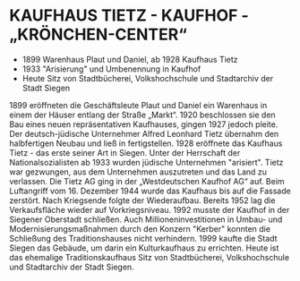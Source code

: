 # KAUFHAUS TIETZ - KAUFHOF - „KRÖNCHEN-CENTER“

* 1899 Warenhaus Plaut und Daniel, ab 1928 Kaufhaus Tietz
* 1933 "Arisierung" und Umbenennung in Kaufhof
* Heute Sitz von Stadtbücherei, Volkshochschule und Stadtarchiv der Stadt Siegen

1899 eröffneten die Geschäftsleute Plaut und Daniel ein Warenhaus in einem der Häuser entlang der Straße „Markt“. 1920 beschlossen sie den Bau eines neuen repräsentativen Kaufhauses, gingen 1927 jedoch pleite.
Der deutsch-jüdische Unternehmer Alfred Leonhard Tietz übernahm den halbfertigen Neubau und ließ in fertigstellen. 1928 eröffnete das Kaufhaus Tietz - das erste seiner Art in Siegen. Unter der Herrschaft der Nationalsozialisten ab 1933 wurden jüdische Unternehmen "arisiert". Tietz war gezwungen, aus dem Unternehmen auszutreten und das Land zu verlassen. Die Tietz AG ging in der „Westdeutschen Kaufhof AG“ auf.
Beim Luftangriff vom 16. Dezember 1944 wurde das Kaufhaus bis auf die Fassade zerstört. Nach Kriegsende folgte der Wiederaufbau. Bereits 1952 lag die Verkaufsfläche wieder auf Vorkriegsniveau. 1992 musste der Kaufhof in der Siegener Oberstadt schließen. Auch Millioneninvestitionen in Umbau- und Modernisierungsmaßnahmen durch den Konzern "Kerber" konnten die Schließung des Traditionshauses nicht verhindern. 1999 kaufte die Stadt Siegen das Gebäude, um darin ein Kulturkaufhaus zu errichten. Heute ist das ehemalige Traditionskaufhaus Sitz von Stadtbücherei, Volkshochschule und Stadtarchiv der Stadt Siegen. 
